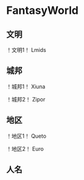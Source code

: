 # FantasyWorld
## 文明
！文明1！
Lmids
## 城邦
！城邦1！
Xiuna

！城邦2！
Zipor

## 地区
！地区1！
Queto

！地区2！
Euro
## 人名